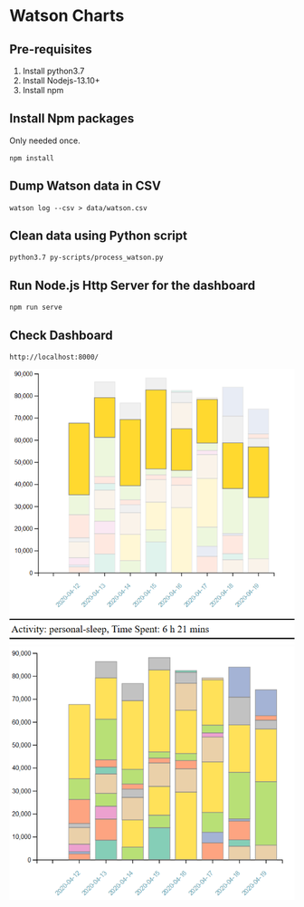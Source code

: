 # Watson Charts

## Pre-requisites

1. Install python3.7
1. Install Nodejs-13.10+
1. Install npm

## Install Npm packages

Only needed once.

```
npm install
```

## Dump Watson data in CSV

```
watson log --csv > data/watson.csv
```

## Clean data using Python script

```
python3.7 py-scripts/process_watson.py
```

## Run Node.js Http Server for the dashboard

```
npm run serve
```

## Check Dashboard

```
http://localhost:8000/
```

![DemoImage](demo/images/demo1.png)
![DemoImage](demo/images/demo2.png)
